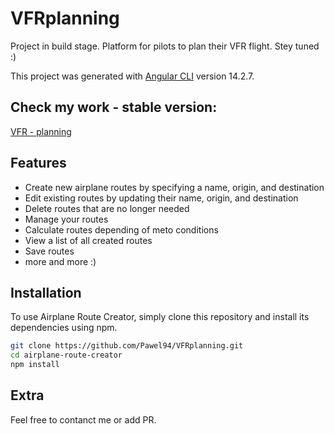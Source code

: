 # VFRplanning
Project in build stage. Platform for pilots to plan their VFR flight. Stey tuned :) 

This project was generated with [Angular CLI](https://github.com/angular/angular-cli) version 14.2.7.

## Check my work - stable version: 
[VFR - planning](vfr-flight.web.app/)

## Features

- Create new airplane routes by specifying a name, origin, and destination
- Edit existing routes by updating their name, origin, and destination
- Delete routes that are no longer needed
- Manage your routes
- Calculate routes depending of meto conditions
- View a list of all created routes
- Save routes
- more and more :)

## Installation

To use Airplane Route Creator, simply clone this repository and install its dependencies using npm.

```bash
git clone https://github.com/Pawel94/VFRplanning.git
cd airplane-route-creator
npm install
```


## Extra
Feel free to contanct me or add PR.
